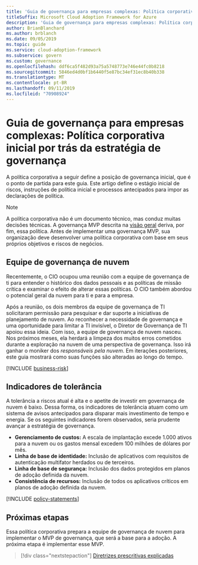 ```yaml
---
title: 'Guia de governança para empresas complexas: Política corporativa inicial por trás da estratégia de governança'
titleSuffix: Microsoft Cloud Adoption Framework for Azure
description: 'Guia de governança para empresas complexas: Política corporativa inicial por trás da estratégia de governança'
author: BrianBlanchard
ms.author: brblanch
ms.date: 09/05/2019
ms.topic: guide
ms.service: cloud-adoption-framework
ms.subservice: govern
ms.custom: governance
ms.openlocfilehash: ddf6ca5f482d93a75a5748773e746e44fc0b8218
ms.sourcegitcommit: 5846ed4d0bf1b6440f5e87bc34ef31ec8b40b338
ms.translationtype: MT
ms.contentlocale: pt-BR
ms.lasthandoff: 09/11/2019
ms.locfileid: "70908924"
---
```

# <a name="governance-guide-for-complex-enterprises-initial-corporate-policy-behind-the-governance-strategy"></a>Guia de governança para empresas complexas: Política corporativa inicial por trás da estratégia de governança

A política corporativa a seguir define a posição de governança inicial, que é o ponto de partida para este guia. Este artigo define o estágio inicial de riscos, instruções de política inicial e processos antecipados para impor as declarações de política.

> [!NOTE]
>A política corporativa não é um documento técnico, mas conduz muitas decisões técnicas. A governança MVP descrita na [visão geral](./index.md) deriva, por fim, essa política. Antes de implementar uma governança MVP, sua organização deve desenvolver uma política corporativa com base em seus próprios objetivos e riscos de negócios.

## <a name="cloud-governance-team"></a>Equipe de governança de nuvem

Recentemente, o CIO ocupou uma reunião com a equipe de governança de ti para entender o histórico dos dados pessoais e as políticas de missão crítica e examinar o efeito de alterar essas políticas. O CIO também abordou o potencial geral da nuvem para ti e para a empresa.

Após a reunião, os dois membros da equipe de governança de TI solicitaram permissão para pesquisar e dar suporte a iniciativas de planejamento de nuvem. Ao reconhecer a necessidade de governança e uma oportunidade para limitar a TI invisível, o Diretor de Governança de TI apoiou essa ideia. Com isso, a equipe de governança de nuvem nasceu. Nos próximos meses, ela herdará a limpeza dos muitos erros cometidos durante a exploração na nuvem de uma perspectiva de governança. Isso irá ganhar o moniker dos _responsáveis pela nuvem_. Em iterações posteriores, este guia mostrará como suas funções são alteradas ao longo do tempo.

[!INCLUDE [business-risk](../../../../includes/business-risks.md)]

## <a name="tolerance-indicators"></a>Indicadores de tolerância

A tolerância a riscos atual é alta e o apetite de investir em governança de nuvem é baixo. Dessa forma, os indicadores de tolerância atuam como um sistema de avisos antecipados para disparar mais investimento de tempo e energia. Se os seguintes indicadores forem observados, seria prudente avançar a estratégia de governança.

- **Gerenciamento de custos:** A escala de implantação excede 1.000 ativos para a nuvem ou os gastos mensal excedem 100 milhões de dólares por mês.
- **Linha de base de identidade:** Inclusão de aplicativos com requisitos de autenticação multifator herdados ou de terceiros.
- **Linha de base de segurança:** Inclusão dos dados protegidos em planos de adoção definida da nuvem.
- **Consistência de recursos:** Inclusão de todos os aplicativos críticos em planos de adoção definida da nuvem.

[!INCLUDE [policy-statements](../../../../includes/policy-statements.md)]

## <a name="next-steps"></a>Próximas etapas

Essa política corporativa prepara a equipe de governança de nuvem para implementar o MVP de governança, que será a base para a adoção. A próxima etapa é implementar esse MVP.

> [!div class="nextstepaction"]
> [Diretrizes prescritivas explicadas](./best-practice-explained.md)

